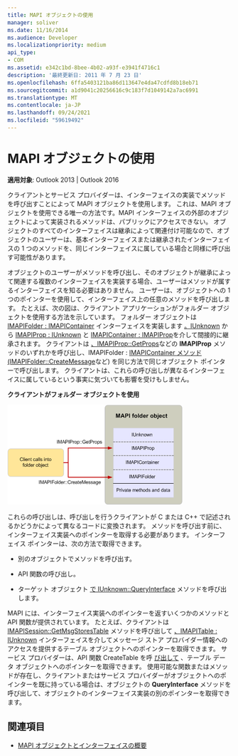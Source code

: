 ```yaml
---
title: MAPI オブジェクトの使用
manager: soliver
ms.date: 11/16/2014
ms.audience: Developer
ms.localizationpriority: medium
api_type:
- COM
ms.assetid: e342c1bd-8bee-4b02-a93f-e3941f4716c1
description: '最終更新日: 2011 年 7 月 23 日'
ms.openlocfilehash: 6ffa5403121ba86d113647e4da47cdfd8b18eb71
ms.sourcegitcommit: a1d9041c20256616c9c183f7d1049142a7ac6991
ms.translationtype: MT
ms.contentlocale: ja-JP
ms.lasthandoff: 09/24/2021
ms.locfileid: "59619492"
---
```

# <a name="using-mapi-objects"></a>MAPI オブジェクトの使用

**適用対象**: Outlook 2013 | Outlook 2016 
  
クライアントとサービス プロバイダーは、インターフェイスの実装でメソッドを呼び出すことによって MAPI オブジェクトを使用します。 これは、MAPI オブジェクトを使用できる唯一の方法です。MAPI インターフェイスの外部のオブジェクトによって実装されるメソッドは、パブリックにアクセスできない。 オブジェクトのすべてのインターフェイスは継承によって関連付け可能なので、オブジェクトのユーザーは、基本インターフェイスまたは継承されたインターフェイスの 1 つのメソッドを、同じインターフェイスに属している場合と同様に呼び出す可能性があります。 
  
オブジェクトのユーザーがメソッドを呼び出し、そのオブジェクトが継承によって関連する複数のインターフェイスを実装する場合、ユーザーはメソッドが属するインターフェイスを知る必要はありません。 ユーザーは、オブジェクトへの 1 つのポインターを使用して、インターフェイス上の任意のメソッドを呼び出します。 たとえば、次の図は、クライアント アプリケーションがフォルダー オブジェクトを使用する方法を示しています。 フォルダー オブジェクトは [IMAPIFolder : IMAPIContainer](imapifolderimapicontainer.md) インターフェイスを実装します [。IUnknown](https://msdn.microsoft.com/library/33f1d79a-33fc-4ce5-a372-e08bda378332%28Office.15%29.aspx) から [IMAPIProp : IUnknown](imapipropiunknown.md) と [IMAPIContainer : IMAPIProp](imapicontainerimapiprop.md)を介して間接的に継承されます。 クライアントは [、IMAPIProp::GetProps](imapiprop-getprops.md)などの **IMAPIProp** メソッドのいずれかを呼び出し、IMAPIFolder : [IMAPIContainer メソッド (IMAPIFolder::CreateMessage](imapifolder-createmessage.md)など) を同じ方法で同じオブジェクト ポインターで呼び出します。 [](imapifolderimapicontainer.md) クライアントは、これらの呼び出しが異なるインターフェイスに属しているという事実に気づいても影響を受けもしません。
  
**クライアントがフォルダー オブジェクトを使用**
  
![クライアントがフォルダー オブジェクトを使用](media/amapi_40.gif "クライアントがフォルダー オブジェクトを使用")
  
これらの呼び出しは、呼び出しを行うクライアントが C または C++ で記述されるかどうかによって異なるコードに変換されます。 メソッドを呼び出す前に、インターフェイス実装へのポインターを取得する必要があります。 インターフェイス ポインターは、次の方法で取得できます。
  
- 別のオブジェクトでメソッドを呼び出す。
    
- API 関数の呼び出し。
    
- ターゲット オブジェクト [で IUnknown::QueryInterface](https://msdn.microsoft.com/library/54d5ff80-18db-43f2-b636-f93ac053146d%28Office.15%29.aspx) メソッドを呼び出します。 
    
MAPI には、インターフェイス実装へのポインターを返すいくつかのメソッドと API 関数が提供されています。 たとえば、クライアントは [IMAPISession::GetMsgStoresTable](imapisession-getmsgstorestable.md) メソッドを呼び出して [、IMAPITable : IUnknown](imapitableiunknown.md) インターフェイスを介してメッセージ ストア プロバイダー情報へのアクセスを提供するテーブル オブジェクトへのポインターを取得できます。 サービス プロバイダーは、API 関数 CreateTable を呼 [び出して](createtable.md) 、テーブル データ オブジェクトへのポインターを取得できます。 使用可能な関数またはメソッドが存在し、クライアントまたはサービス プロバイダーがオブジェクトへのポインターを既に持っている場合は、オブジェクトの **QueryInterface** メソッドを呼び出して、オブジェクトのインターフェイス実装の別のポインターを取得できます。 
  
## <a name="see-also"></a>関連項目

- [MAPI オブジェクトとインターフェイスの概要](mapi-object-and-interface-overview.md)

